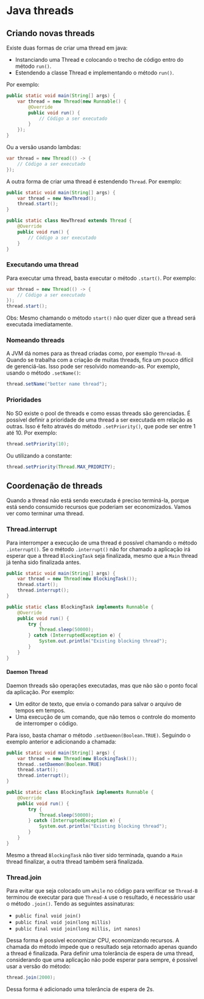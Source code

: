 # Java threads

## Criando novas threads

Existe duas formas de criar uma thread em java:
- Instanciando uma Thread e colocando o trecho de código entro do método `run()`.
- Estendendo a classe Thread e implementando o método `run()`.

Por exemplo: 
```java
public static void main(String[] args) {
    var thread = new Thread(new Runnable() {
        @Override
        public void run() {
            // Código a ser executado     
        }
    });
}
```
Ou a versão usando lambdas:
```java
var thread = new Thread(() -> {
    // Código a ser executado     
});
```
A outra forma de criar uma thread é estendendo `Thread`. Por exemplo:
```java
public static void main(String[] args) {
    var thread = new NewThread();
    thread.start();
}

public static class NewThread extends Thread {
    @Override
    public void run() {
        // Código a ser executado
    }
}
```

### Executando uma thread

Para executar uma thread, basta executar o método `.start()`. Por exemplo:
```java
var thread = new Thread(() -> {
    // Código a ser executado     
});
thread.start();
```
Obs: Mesmo chamando o método `start()` não quer dizer que a thread será executada imediatamente.

### Nomeando threads

A JVM dá nomes para as thread criadas como, por exemplo `Thread-0`. Quando se trabalha com a criação de muitas threads, fica um pouco difícil de gerenciá-las. 
Isso pode ser resolvido nomeando-as. Por exemplo, usando o método `.setName()`:
```java
thread.setName("better name thread");
```

### Prioridades
No SO existe o pool de threads e como essas threads são gerenciadas. É possível definir a prioridade de uma thread a ser executada em relação as outras. 
Isso é feito através do método `.setPriority()`, que pode ser entre 1 até 10. Por exemplo:

```java
thread.setPriority(10);
```

Ou utilizando a constante:
```java
thread.setPriority(Thread.MAX_PRIORITY);
```

## Coordenação de threads
Quando a thread não está sendo executada é preciso terminá-la, porque está sendo consumido recursos que poderiam ser economizados.
Vamos ver como terminar uma thread.

### Thread.interrupt
Para interromper a execução de uma thread é possível chamando o método `.interrupt()`. Se o método `.interrupt()` não for chamado
a aplicação irá esperar que a thread `BlockingTask` seja finalizada, mesmo que a `Main` thread já tenha sido finalizada antes.

```java
public static void main(String[] args) {
    var thread = new Thread(new BlockingTask());
    thread.start();
    thread.interrupt();
}

public static class BlockingTask implements Runnable {
    @Override
    public void run() {
        try {
            Thread.sleep(50000);
        } catch (InterruptedException e) {
            System.out.println("Existing blocking thread");
        }
    }
}
```
#### Daemon Thread
Daemon threads são operações executadas, mas que não são o ponto focal da aplicação. Por exemplo:
- Um editor de texto, que envia o comando para salvar o arquivo de tempos em tempos.
- Uma execução de um comando, que não temos o controle do momento de interromper o código.

Para isso, basta chamar o método `.setDaemon(Boolean.TRUE)`. Seguindo o exemplo anterior e adicionando a chamada:
```java
public static void main(String[] args) {
    var thread = new Thread(new BlockingTask());
    thread..setDaemon(Boolean.TRUE)
    thread.start();
    thread.interrupt();
}

public static class BlockingTask implements Runnable {
    @Override
    public void run() {
        try {
            Thread.sleep(50000);
        } catch (InterruptedException e) {
            System.out.println("Existing blocking thread");
        }
    }
}
```
Mesmo a thread `BlockingTask` não tiver sido terminada, quando a `Main` thread finalizar, a outra thread também será finalizada.

### Thread.join
Para evitar que seja colocado um `while` no código para verificar se `Thread-B` terminou de executar para que `Thread-A` use o resultado, é necessário usar o método `.join()`.
Tendo as seguintes assinaturas:
- `public final void join()`
- `public final void join(long millis)`
- `public final void join(long millis, int nanos)`

Dessa forma é possível economizar CPU, economizando recursos. A chamada do método impede que o resultado seja retornado apenas quando a thread é finalizada.
Para definir uma tolerância de espera de uma thread, considerando que uma aplicação não pode esperar para sempre, é possível usar a versão do método:
```java
thread.join(2000);
```
Dessa forma é adicionado uma tolerância de espera de 2s.
